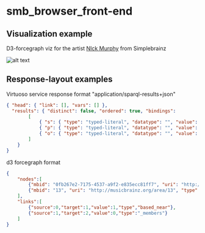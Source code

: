 # smb_browser_front-end



## Visualization example

D3-forcegraph viz for the artist [NIck Murphy](https://musicbrainz.org/artist/0fb267e2-7175-4537-a9f2-e835ecc81ff7) from Simplebrainz

![alt text](https://user-images.githubusercontent.com/14850001/31806625-6a4bcb4e-b569-11e7-92d3-c86144aca561.png)

## Response-layout examples

 Virtuoso service response format "application/sparql-results+json"


``` json
{ "head": { "link": [], "vars": [] },
  "results": { "distinct": false, "ordered": true, "bindings": 
		[
	    	{ "s": { "type": "typed-literal", "datatype": "", "value": "" }},
			{ "p": { "type": "typed-literal", "datatype": "", "value": "" }},
			{ "o": { "type": "typed-literal", "datatype": "", "value": "" }}
		] 
	} 
}

```

d3 forcegraph format

``` json
{
	"nodes":[
		{"mbid": "0fb267e2-7175-4537-a9f2-e835ecc81ff7", "uri": "http://musicbrainz.org/artist/0fb267e2-7175-4537-a9f2-e835ecc81ff7", "type": "artist", "name": "Nick Murphy"},
		{"mbid": "13", "uri": "http://musicbrainz.org/area/13", "type": "area", "name": "Australia"}
	], 
	"links":[
		{"source":0,"target":1,"value":1,"type","based_near"},
		{"source":1,"target":2,"value":0,"type":"_members"}
	] 
}
```

